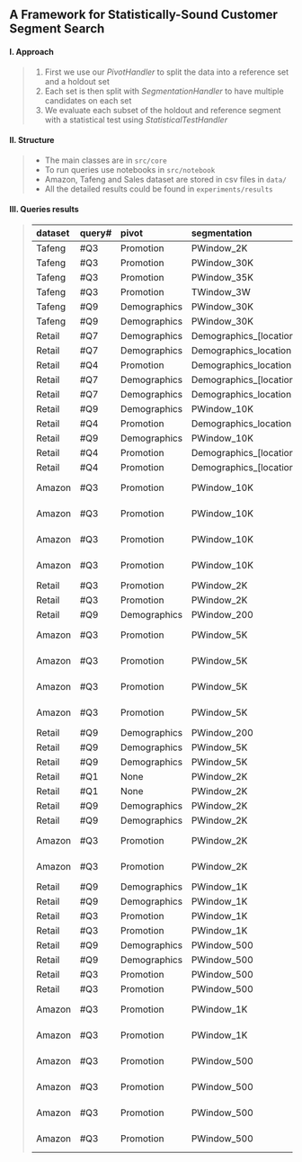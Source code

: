 ## A Framework for Statistically-Sound Customer Segment Search

#### I. Approach

> 1. First we use our *PivotHandler* to split the data into a reference set and a holdout set
> 2. Each set is then split with *SegmentationHandler* to have multiple candidates on each set
> 3. We evaluate each subset of the holdout and reference segment with a statistical test using *StatisticalTestHandler*

#### II. Structure

> - The main classes are in ```src/core```
> - To run queries use notebooks in ```src/notebook```
> - Amazon, Tafeng and Sales dataset are stored in csv files in ```data/```
> - All the detailed results could be found in  ```experiments/results```

#### III. Queries results

> | dataset   | query#   | pivot        | segmentation                   |   alpha |   #(h,e) |   #e |   #h |   #results |   #result(Bonferoni) |   coverage |        min-p |       budget |
>|:----------|:---------|:-------------|:-------------------------------|--------:|---------:|-----:|-----:|-----------:|---------------------:|-----------:|-------------:|-------------:|
>| Tafeng    | #Q3      | Promotion    | PWindow_2K                     |    0.05 |    27940 |  117 |  294 |          0 |                    0 |          0 | 1            |  0           |
>| Tafeng    | #Q3      | Promotion    | PWindow_30K                    |    0.05 |      151 |    8 |   20 |          0 |                    0 |          0 | 1            |  0           |
>| Tafeng    | #Q3      | Promotion    | PWindow_35K                    |    0.05 |      103 |    7 |   17 |          0 |                    0 |          0 | 1            |  0           |
>| Tafeng    | #Q3      | Promotion    | TWindow_3W                     |    0.05 |       11 |    3 |    5 |          0 |                    0 |          0 | 1            |  0           |
>| Tafeng    | #Q9      | Demographics | PWindow_30K                    |    0.05 |      111 |   23 |    6 |          3 |                    3 |         64 | 0.000133853  |  0.00155844  |
>| Tafeng    | #Q9      | Demographics | PWindow_30K                    |    0.01 |      111 |   23 |    6 |          3 |                    3 |         64 | 0.000133853  |  0.00155844  |
>| Retail    | #Q7      | Demographics | Demographics_[location,gender] |    0.01 |     1904 |   61 |   41 |          7 |                    7 |       2109 | 6.29233e-20  |  0.0228912   |
>| Retail    | #Q7      | Demographics | Demographics_location          |    0.01 |     1904 |   61 |   41 |          7 |                    7 |       2109 | 6.29233e-20  |  0.0228912   |
>| Retail    | #Q4      | Promotion    | Demographics_location          |    0.01 |     2392 |   54 |   58 |          8 |                    8 |       2790 | 1.74887e-90  |  0.000850895 |
>| Retail    | #Q7      | Demographics | Demographics_[location,gender] |    0.05 |     1904 |   61 |   41 |          8 |                    8 |       2109 | 6.29233e-20  |  0.0582079   |
>| Retail    | #Q7      | Demographics | Demographics_location          |    0.05 |     1904 |   61 |   41 |          8 |                    8 |       2109 | 6.29233e-20  |  0.0582079   |
>| Retail    | #Q9      | Demographics | PWindow_10K                    |    0.01 |       69 |   23 |    3 |         12 |                   11 |         59 | 9.53375e-34  |  0.00855199  |
>| Retail    | #Q4      | Promotion    | Demographics_location          |    0.05 |     2392 |   54 |   58 |         12 |                   12 |       2790 | 1.74887e-90  |  0.0800351   |
>| Retail    | #Q9      | Demographics | PWindow_10K                    |    0.05 |       69 |   23 |    3 |         13 |                   12 |         62 | 9.53375e-34  |  0.0523025   |
>| Retail    | #Q4      | Promotion    | Demographics_[location,gender] |    0.01 |      272 |   16 |   17 |         15 |                   15 |        265 | 1.67096e-46  |  5.43818e-06 |
>| Retail    | #Q4      | Promotion    | Demographics_[location,gender] |    0.05 |      272 |   16 |   17 |         15 |                   15 |        265 | 1.67096e-46  |  5.43818e-06 |
>| Amazon    | #Q3      | Promotion    | PWindow_10K                    |    0.05 |      840 |   14 |   60 |         24 |                   24 |        778 | 1.29091e-175 |  8.773e-05   |
>| Amazon    | #Q3      | Promotion    | PWindow_10K                    |    0.01 |      840 |   14 |   60 |         24 |                   24 |        778 | 1.29091e-175 |  8.773e-05   |
>| Amazon    | #Q3      | Promotion    | PWindow_10K                    |    0.01 |      840 |   14 |   60 |         24 |                   24 |        778 | 1.29091e-175 |  8.773e-05   |
>| Amazon    | #Q3      | Promotion    | PWindow_10K                    |    0.05 |      840 |   14 |   60 |         24 |                   24 |        778 | 1.29091e-175 |  8.773e-05   |
>| Retail    | #Q3      | Promotion    | PWindow_2K                     |    0.05 |     2916 |   36 |   81 |         37 |                   37 |       2839 | 1.28508e-43  |  0.0125915   |
>| Retail    | #Q3      | Promotion    | PWindow_2K                     |    0.01 |     2916 |   36 |   81 |         37 |                   34 |       2839 | 1.28508e-43  |  0.0125915   |
>| Retail    | #Q9      | Demographics | PWindow_200                    |    0.01 |      258 |   43 |    6 |         46 |                   34 |        256 | 4.90681e-12  |  0.0656165   |
>| Amazon    | #Q3      | Promotion    | PWindow_5K                     |    0.01 |     3240 |   27 |  120 |         50 |                   49 |       3116 | 6.13579e-202 |  0.00807274  |
>| Amazon    | #Q3      | Promotion    | PWindow_5K                     |    0.05 |     3240 |   27 |  120 |         50 |                   49 |       3116 | 6.13579e-202 |  0.00807274  |
>| Amazon    | #Q3      | Promotion    | PWindow_5K                     |    0.01 |     3240 |   27 |  120 |         50 |                   49 |       3116 | 6.13579e-202 |  0.00807274  |
>| Amazon    | #Q3      | Promotion    | PWindow_5K                     |    0.05 |     3240 |   27 |  120 |         50 |                   49 |       3116 | 6.13579e-202 |  0.00807274  |
>| Retail    | #Q9      | Demographics | PWindow_200                    |    0.05 |      258 |   43 |    6 |         61 |                   42 |        256 | 4.90681e-12  |  0.412263    |
>| Retail    | #Q9      | Demographics | PWindow_5K                     |    0.01 |      270 |   45 |    6 |         61 |                   55 |        263 | 1.42986e-58  |  0.0236532   |
>| Retail    | #Q9      | Demographics | PWindow_5K                     |    0.05 |      270 |   45 |    6 |         67 |                   59 |        263 | 1.42986e-58  |  0.214258    |
>| Retail    | #Q1      | None         | PWindow_2K                     |    0.05 |      230 |   46 |    5 |        229 |                  229 |        228 | 0            |  2.93487e-18 |
>| Retail    | #Q1      | None         | PWindow_2K                     |    0.01 |      230 |   46 |    5 |        229 |                  229 |        228 | 0            |  2.93487e-18 |
>| Retail    | #Q9      | Demographics | PWindow_2K                     |    0.01 |     1665 |  111 |   15 |        278 |                  232 |       1648 | 7.36628e-43  |  0.0993425   |
>| Retail    | #Q9      | Demographics | PWindow_2K                     |    0.05 |     1665 |  111 |   15 |        308 |                  252 |       1648 | 7.36628e-43  |  0.947393    |
>| Amazon    | #Q3      | Promotion    | PWindow_2K                     |    0.01 |    19668 |   66 |  298 |        647 |                  642 |      19361 | 1.41578e-208 |  0.00955437  |
>| Amazon    | #Q3      | Promotion    | PWindow_2K                     |    0.05 |    19668 |   66 |  298 |        649 |                  644 |      19361 | 1.41578e-208 |  0.0353944   |
>| Retail    | #Q9      | Demographics | PWindow_1K                     |    0.01 |     6630 |  221 |   30 |        892 |                  631 |       6629 | 5.84738e-49  |  0.652895    |
>| Retail    | #Q9      | Demographics | PWindow_1K                     |    0.05 |     6630 |  221 |   30 |        998 |                  702 |       6629 | 5.84738e-49  |  3.39522     |
>| Retail    | #Q3      | Promotion    | PWindow_1K                     |    0.01 |    11592 |   72 |  161 |       1688 |                 1515 |      11423 | 2.2463e-38   |  0.339128    |
>| Retail    | #Q3      | Promotion    | PWindow_1K                     |    0.05 |    11592 |   72 |  161 |       1734 |                 1571 |      11423 | 2.2463e-38   |  1.5455      |
>| Retail    | #Q9      | Demographics | PWindow_500                    |    0.01 |    26520 |  442 |   60 |       3266 |                 1958 |      26458 | 2.70051e-30  |  2.87134     |
>| Retail    | #Q9      | Demographics | PWindow_500                    |    0.05 |    26520 |  442 |   60 |       3881 |                 2279 |      26458 | 2.70051e-30  | 18.3959      |
>| Retail    | #Q3      | Promotion    | PWindow_500                    |    0.01 |    45903 |  143 |  321 |       7648 |                 5575 |      45574 | 1.03427e-28  |  3.34045     |
>| Retail    | #Q3      | Promotion    | PWindow_500                    |    0.05 |    45903 |  143 |  321 |       8190 |                 6053 |      45574 | 1.03427e-28  | 16.8852      |
>| Amazon    | #Q3      | Promotion    | PWindow_1K                     |    0.01 |    78076 |  131 |  596 |       9033 |                 8933 |      77463 | 4.16052e-178 |  0.107377    |
>| Amazon    | #Q3      | Promotion    | PWindow_1K                     |    0.05 |    78076 |  131 |  596 |       9071 |                 8955 |      77463 | 4.16052e-178 |  1.41301     |
>| Amazon    | #Q3      | Promotion    | PWindow_500                    |    0.01 |   310851 |  261 | 1191 |      61365 |                58456 |     310013 | 6.13734e-118 |  3.09332     |
>| Amazon    | #Q3      | Promotion    | PWindow_500                    |    0.01 |   310851 |  261 | 1191 |      61365 |                58456 |     310013 | 6.13734e-118 |  3.09332     |
>| Amazon    | #Q3      | Promotion    | PWindow_500                    |    0.05 |   310851 |  261 | 1191 |      61878 |                58929 |     310013 | 6.13734e-118 | 15.3935      |
>| Amazon    | #Q3      | Promotion    | PWindow_500                    |    0.05 |   310851 |  261 | 1191 |      61878 |                58929 |     310013 | 6.13734e-118 | 15.3935      |